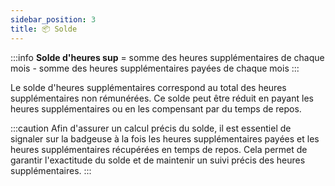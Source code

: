 ```yaml
---
sidebar_position: 3
title: 📦 Solde
---
```


:::info 
**Solde d'heures sup** = somme des heures supplémentaires de chaque mois - somme des heures supplémentaires payées de chaque mois
:::

Le solde d'heures supplémentaires correspond au total des heures supplémentaires non rémunérées. Ce solde peut être réduit en payant les heures supplémentaires ou en les compensant par du temps de repos.

:::caution 
Afin d'assurer un calcul précis du solde, il est essentiel de signaler sur la badgeuse à la fois les heures supplémentaires payées et les heures supplémentaires récupérées en temps de repos. Cela permet de garantir l'exactitude du solde et de maintenir un suivi précis des heures supplémentaires.
:::